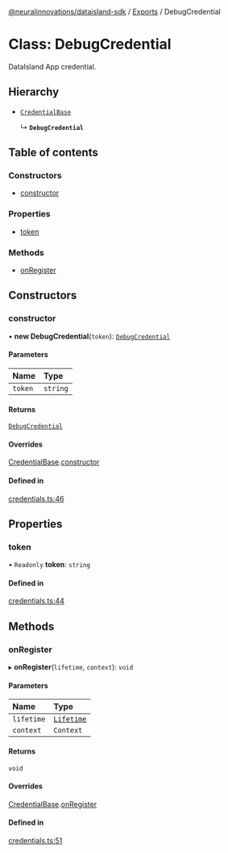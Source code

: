 [@neuralinnovations/dataisland-sdk](../../README.md) / [Exports](../modules.md) / DebugCredential

# Class: DebugCredential

DataIsland App credential.

## Hierarchy

- [`CredentialBase`](CredentialBase.md)

  ↳ **`DebugCredential`**

## Table of contents

### Constructors

- [constructor](DebugCredential.md#constructor)

### Properties

- [token](DebugCredential.md#token)

### Methods

- [onRegister](DebugCredential.md#onregister)

## Constructors

### constructor

• **new DebugCredential**(`token`): [`DebugCredential`](DebugCredential.md)

#### Parameters

| Name | Type |
| :------ | :------ |
| `token` | `string` |

#### Returns

[`DebugCredential`](DebugCredential.md)

#### Overrides

[CredentialBase](CredentialBase.md).[constructor](CredentialBase.md#constructor)

#### Defined in

[credentials.ts:46](https://github.com/NeuralInnovations/dataisland-client-js-sdk/blob/99d310d/src/credentials.ts#L46)

## Properties

### token

• `Readonly` **token**: `string`

#### Defined in

[credentials.ts:44](https://github.com/NeuralInnovations/dataisland-client-js-sdk/blob/99d310d/src/credentials.ts#L44)

## Methods

### onRegister

▸ **onRegister**(`lifetime`, `context`): `void`

#### Parameters

| Name | Type |
| :------ | :------ |
| `lifetime` | [`Lifetime`](Lifetime.md) |
| `context` | `Context` |

#### Returns

`void`

#### Overrides

[CredentialBase](CredentialBase.md).[onRegister](CredentialBase.md#onregister)

#### Defined in

[credentials.ts:51](https://github.com/NeuralInnovations/dataisland-client-js-sdk/blob/99d310d/src/credentials.ts#L51)
